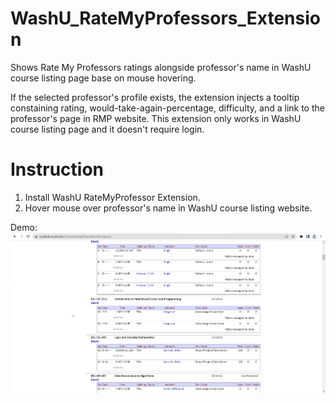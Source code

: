 # WashU_RateMyProfessors_Extension

Shows Rate My Professors ratings alongside professor's name in WashU course listing page base on mouse hovering. 

If the selected professor's profile exists, the extension injects a tooltip constaining rating, would-take-again-percentage, difficulty, and a link to the professor's page in RMP website. This extension only works in WashU course listing page and it doesn't require login.

# Instruction

1) Install WashU RateMyProfessor Extension.
2) Hover mouse over professor's name in WashU course listing website.


Demo:
![](https://github.com/Asynclyp/WashU_RateMyProfessors_Extension/blob/main/WashU%20RMP%20Demo.gif)